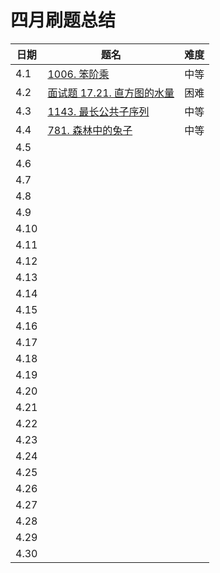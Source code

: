 # 四月刷题总结

| 日期 | 题名                                                         | 难度 |
| ---- | ------------------------------------------------------------ | ---- |
| 4.1  | [1006. 笨阶乘](https://leetcode-cn.com/problems/clumsy-factorial/) | 中等 |
| 4.2  | [面试题 17.21. 直方图的水量](https://leetcode-cn.com/problems/volume-of-histogram-lcci/) | 困难 |
| 4.3  | [1143. 最长公共子序列](https://leetcode-cn.com/problems/longest-common-subsequence/) | 中等 |
| 4.4  | [781. 森林中的兔子](https://leetcode-cn.com/problems/rabbits-in-forest/) | 中等 |
| 4.5  |                                                              |      |
| 4.6  |                                                              |      |
| 4.7  |                                                              |      |
| 4.8  |                                                              |      |
| 4.9  |                                                              |      |
| 4.10 |                                                              |      |
| 4.11 |                                                              |      |
| 4.12 |                                                              |      |
| 4.13 |                                                              |      |
| 4.14 |                                                              |      |
| 4.15 |                                                              |      |
| 4.16 |                                                              |      |
| 4.17 |                                                              |      |
| 4.18 |                                                              |      |
| 4.19 |                                                              |      |
| 4.20 |                                                              |      |
| 4.21 |                                                              |      |
| 4.22 |                                                              |      |
| 4.23 |                                                              |      |
| 4.24 |                                                              |      |
| 4.25 |                                                              |      |
| 4.26 |                                                              |      |
| 4.27 |                                                              |      |
| 4.28 |                                                              |      |
| 4.29 |                                                              |      |
| 4.30 |                                                              |      |

